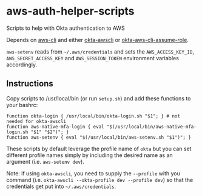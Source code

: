 # aws-auth-helper-scripts
Scripts to help with Okta authentication to AWS

Depends on [aws-cli](https://github.com/aws/aws-cli) and either [okta-awscli](https://github.com/jmhale/okta-awscli) or [okta-aws-cli-assume-role](https://github.com/oktadeveloper/okta-aws-cli-assume-role). 

`aws-setenv` reads from `~/.aws/credentials` and sets the `AWS_ACCESS_KEY_ID`, `AWS_SECRET_ACCESS_KEY` and `AWS_SESSION_TOKEN` environment variables accordingly.

## Instructions
Copy scripts to /usr/local/bin (or run `setup.sh`) and add these functions to your bashrc: 

```
function okta-login { /usr/local/bin/okta-login.sh "$1"; } # not needed for okta-awscli
function aws-native-mfa-login { eval "$(/usr/local/bin/aws-native-mfa-login.sh "$1" "$2")"; }
function aws-setenv { eval "$(/usr/local/bin/aws-setenv.sh "$1")"; }
```

These scripts by default leverage the profile name of `okta` but you can set different profile names simply by including the desired name as an argument (i.e. `aws-setenv dev`).

Note: if using `okta-awscli`, you need to supply the `--profile` with you command (i.e. `okta-awscli --okta-profile dev --profile dev`) so that the credentials get put into `~/.aws/credentials`.
